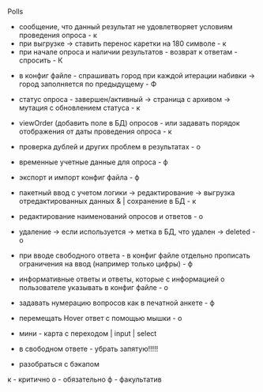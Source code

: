 Polls
+ сообщение, что данный результат не удовлетворяет условиям проведения опроса - к
+ при выгрузке -> ставить перенос каретки на 180 символе - к
+ при начале опроса и наличии результатов - возврат к ответам - спросить - К

- в конфиг файле - спрашивать город при каждой итерации набивки -> город заполняется по предыдущему - Ф

- статус опроса - завершен/активный -> страница с архивом -> мутация с обновлением статуса - к
- viewOrder (добавить поле в БД) опросов - или задавать порядок отображения от даты проведения опроса - к
- проверка дублей и других проблем в результатах - о
- временные учетные данные для опроса - ф
- экспорт и импорт конфиг файла - ф
- пакетный ввод с учетом логики -> редактирование -> выгрузка отредактированных данных & | сохранение в БД - к
- редактирование наименований опросов и ответов - о
- удаление -> если используется -> метка в БД, что удален -> deleted - о
- при вводе свободного ответа - в конфиг файле отдельно прописать ограничения на ввод (например только цифры) - ф
- информативные ответы и ответы, которые с информацией о пользователе указывать в конфиг файле - о

- задавать нумерацию вопросов как в печатной анкете - ф
- перемещать Hover ответ с помощью мышки - о

- мини - карта с переходом | input | select

+ в свободном ответе - убрать запятую!!!!!
- разобраться с бэкапом























к - критично
о - обязательно
ф - факультатив